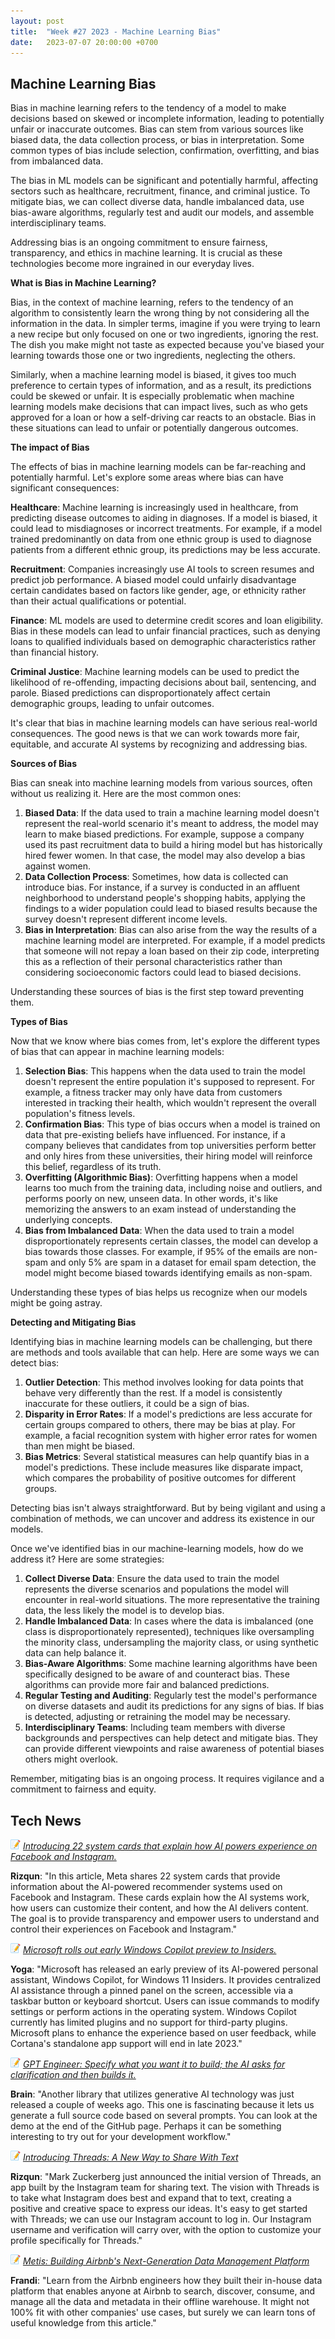 ```yaml
---
layout: post
title:  "Week #27 2023 - Machine Learning Bias"
date:   2023-07-07 20:00:00 +0700
---
```


## Machine Learning Bias

Bias in machine learning refers to the tendency of a model to make decisions based on skewed or incomplete information, leading to potentially unfair or inaccurate outcomes. Bias can stem from various sources like biased data, the data collection process, or bias in interpretation. Some common types of bias include selection, confirmation, overfitting, and bias from imbalanced data.

The bias in ML models can be significant and potentially harmful, affecting sectors such as healthcare, recruitment, finance, and criminal justice. To mitigate bias, we can collect diverse data, handle imbalanced data, use bias-aware algorithms, regularly test and audit our models, and assemble interdisciplinary teams.

Addressing bias is an ongoing commitment to ensure fairness, transparency, and ethics in machine learning. It is crucial as these technologies become more ingrained in our everyday lives.

__What is Bias in Machine Learning?__

Bias, in the context of machine learning, refers to the tendency of an algorithm to consistently learn the wrong thing by not considering all the information in the data. In simpler terms, imagine if you were trying to learn a new recipe but only focused on one or two ingredients, ignoring the rest. The dish you make might not taste as expected because you've biased your learning towards those one or two ingredients, neglecting the others.

Similarly, when a machine learning model is biased, it gives too much preference to certain types of information, and as a result, its predictions could be skewed or unfair. It is especially problematic when machine learning models make decisions that can impact lives, such as who gets approved for a loan or how a self-driving car reacts to an obstacle. Bias in these situations can lead to unfair or potentially dangerous outcomes.

__The impact of Bias__

The effects of bias in machine learning models can be far-reaching and potentially harmful. Let's explore some areas where bias can have significant consequences:

**Healthcare**: Machine learning is increasingly used in healthcare, from predicting disease outcomes to aiding in diagnoses. If a model is biased, it could lead to misdiagnoses or incorrect treatments. For example, if a model trained predominantly on data from one ethnic group is used to diagnose patients from a different ethnic group, its predictions may be less accurate.

**Recruitment**: Companies increasingly use AI tools to screen resumes and predict job performance. A biased model could unfairly disadvantage certain candidates based on factors like gender, age, or ethnicity rather than their actual qualifications or potential.

**Finance**: ML models are used to determine credit scores and loan eligibility. Bias in these models can lead to unfair financial practices, such as denying loans to qualified individuals based on demographic characteristics rather than financial history.

**Criminal Justice**: Machine learning models can be used to predict the likelihood of re-offending, impacting decisions about bail, sentencing, and parole. Biased predictions can disproportionately affect certain demographic groups, leading to unfair outcomes.

It's clear that bias in machine learning models can have serious real-world consequences. The good news is that we can work towards more fair, equitable, and accurate AI systems by recognizing and addressing bias. 

__Sources of Bias__

Bias can sneak into machine learning models from various sources, often without us realizing it. Here are the most common ones:
1. **Biased Data**: If the data used to train a machine learning model doesn't represent the real-world scenario it's meant to address, the model may learn to make biased predictions. For example, suppose a company used its past recruitment data to build a hiring model but has historically hired fewer women. In that case, the model may also develop a bias against women.
2. **Data Collection Process**: Sometimes, how data is collected can introduce bias. For instance, if a survey is conducted in an affluent neighborhood to understand people's shopping habits, applying the findings to a wider population could lead to biased results because the survey doesn't represent different income levels.
3. **Bias in Interpretation**: Bias can also arise from the way the results of a machine learning model are interpreted. For example, if a model predicts that someone will not repay a loan based on their zip code, interpreting this as a reflection of their personal characteristics rather than considering socioeconomic factors could lead to biased decisions.

Understanding these sources of bias is the first step toward preventing them. 

__Types of Bias__

Now that we know where bias comes from, let's explore the different types of bias that can appear in machine learning models:
1. **Selection Bias**: This happens when the data used to train the model doesn't represent the entire population it's supposed to represent. For example, a fitness tracker may only have data from customers interested in tracking their health, which wouldn't represent the overall population's fitness levels.
2. **Confirmation Bias**: This type of bias occurs when a model is trained on data that pre-existing beliefs have influenced. For instance, if a company believes that candidates from top universities perform better and only hires from these universities, their hiring model will reinforce this belief, regardless of its truth.
3. **Overfitting (Algorithmic Bias)**: Overfitting happens when a model learns too much from the training data, including noise and outliers, and performs poorly on new, unseen data. In other words, it's like memorizing the answers to an exam instead of understanding the underlying concepts.
4. **Bias from Imbalanced Data**: When the data used to train a model disproportionately represents certain classes, the model can develop a bias towards those classes. For example, if 95% of the emails are non-spam and only 5% are spam in a dataset for email spam detection, the model might become biased towards identifying emails as non-spam.

Understanding these types of bias helps us recognize when our models might be going astray.  

__Detecting and Mitigating Bias__

Identifying bias in machine learning models can be challenging, but there are methods and tools available that can help. Here are some ways we can detect bias:
1. **Outlier Detection**: This method involves looking for data points that behave very differently than the rest. If a model is consistently inaccurate for these outliers, it could be a sign of bias.
2. **Disparity in Error Rates**: If a model's predictions are less accurate for certain groups compared to others, there may be bias at play. For example, a facial recognition system with higher error rates for women than men might be biased.
3. **Bias Metrics**: Several statistical measures can help quantify bias in a model's predictions. These include measures like disparate impact, which compares the probability of positive outcomes for different groups.

Detecting bias isn't always straightforward. But by being vigilant and using a combination of methods, we can uncover and address its existence in our models.

Once we've identified bias in our machine-learning models, how do we address it? Here are some strategies:
1. **Collect Diverse Data**: Ensure the data used to train the model represents the diverse scenarios and populations the model will encounter in real-world situations. The more representative the training data, the less likely the model is to develop bias.
2. **Handle Imbalanced Data**: In cases where the data is imbalanced (one class is disproportionately represented), techniques like oversampling the minority class, undersampling the majority class, or using synthetic data can help balance it.
3. **Bias-Aware Algorithms**: Some machine learning algorithms have been specifically designed to be aware of and counteract bias. These algorithms can provide more fair and balanced predictions.
4. **Regular Testing and Auditing**: Regularly test the model's performance on diverse datasets and audit its predictions for any signs of bias. If bias is detected, adjusting or retraining the model may be necessary.
5. **Interdisciplinary Teams**: Including team members with diverse backgrounds and perspectives can help detect and mitigate bias. They can provide different viewpoints and raise awareness of potential biases others might overlook.

Remember, mitigating bias is an ongoing process. It requires vigilance and a commitment to fairness and equity.

## Tech News

![memo](/assets/images/memo16.png) *[Introducing 22 system cards that explain how AI powers experience on Facebook and Instagram.](https://ai.facebook.com/blog/how-ai-powers-experiences-facebook-instagram-system-cards/)*

**Rizqun**: "In this article, Meta shares 22 system cards that provide information about the AI-powered recommender systems used on Facebook and Instagram. These cards explain how the AI systems work, how users can customize their content, and how the AI delivers content. The goal is to provide transparency and empower users to understand and control their experiences on Facebook and Instagram."

![memo](/assets/images/memo16.png) *[Microsoft rolls out early Windows Copilot preview to Insiders.](https://www.bleepingcomputer.com/news/microsoft/microsoft-rolls-out-early-windows-copilot-preview-to-insiders/)*

**Yoga**: "Microsoft has released an early preview of its AI-powered personal assistant, Windows Copilot, for Windows 11 Insiders. It provides centralized AI assistance through a pinned panel on the screen, accessible via a taskbar button or keyboard shortcut. Users can issue commands to modify settings or perform actions in the operating system. Windows Copilot currently has limited plugins and no support for third-party plugins. Microsoft plans to enhance the experience based on user feedback, while Cortana's standalone app support will end in late 2023."

![memo](/assets/images/memo16.png) *[GPT Engineer: Specify what you want it to build; the AI asks for clarification and then builds it.](https://github.com/AntonOsika/gpt-engineer)*

**Brain**: "Another library that utilizes generative AI technology was just released a couple of weeks ago. This one is fascinating because it lets us generate a full source code based on several prompts. You can look at the demo at the end of the GitHub page. Perhaps it can be something interesting to try out for your development workflow."

![memo](/assets/images/memo16.png) *[Introducing Threads: A New Way to Share With Text](https://about.fb.com/news/2023/07/introducing-threads-new-app-text-sharing/)*

**Rizqun**: "Mark Zuckerberg just announced the initial version of Threads, an app built by the Instagram team for sharing text. The vision with Threads is to take what Instagram does best and expand that to text, creating a positive and creative space to express our ideas. It's easy to get started with Threads; we can use our Instagram account to log in. Our Instagram username and verification will carry over, with the option to customize your profile specifically for Threads."

![memo](/assets/images/memo16.png) *[Metis: Building Airbnb's Next-Generation Data Management Platform](https://medium.com/airbnb-engineering/metis-building-airbnbs-next-generation-data-management-platform-d2c5219edf19)*

**Frandi**: "Learn from the Airbnb engineers how they built their in-house data platform that enables anyone at Airbnb to search, discover, consume, and manage all the data and metadata in their offline warehouse. It might not 100% fit with other companies' use cases, but surely we can learn tons of useful knowledge from this article."

